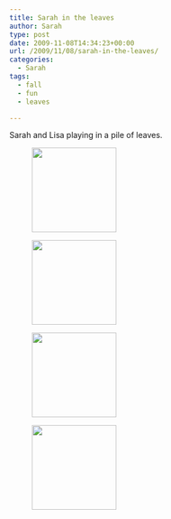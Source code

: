 ```yaml
---
title: Sarah in the leaves
author: Sarah
type: post
date: 2009-11-08T14:34:23+00:00
url: /2009/11/08/sarah-in-the-leaves/
categories:
  - Sarah
tags:
  - fall
  - fun
  - leaves

---
```

Sarah and Lisa playing in a pile of leaves.

<div id='gallery-3' class='gallery galleryid-119 gallery-columns-4 gallery-size-thumbnail'>
  <figure class='gallery-item'> 
  
  <div class='gallery-icon landscape'>
    <a href='/images/2009/11/100_1011.jpg'><img width="150" height="150" src="/images/2009/11/100_1011-150x150.jpg" class="attachment-thumbnail size-thumbnail" alt="" /></a>
  </div></figure><figure class='gallery-item'> 
  
  <div class='gallery-icon portrait'>
    <a href='/images/2009/11/100_1014.jpg'><img width="150" height="150" src="/images/2009/11/100_1014-150x150.jpg" class="attachment-thumbnail size-thumbnail" alt="" /></a>
  </div></figure><figure class='gallery-item'> 
  
  <div class='gallery-icon portrait'>
    <a href='/images/2009/11/100_1016.jpg'><img width="150" height="150" src="/images/2009/11/100_1016-150x150.jpg" class="attachment-thumbnail size-thumbnail" alt="" /></a>
  </div></figure><figure class='gallery-item'> 
  
  <div class='gallery-icon portrait'>
    <a href='/images/2009/11/100_1018.jpg'><img width="150" height="150" src="/images/2009/11/100_1018-150x150.jpg" class="attachment-thumbnail size-thumbnail" alt="" /></a>
  </div></figure>
</div>